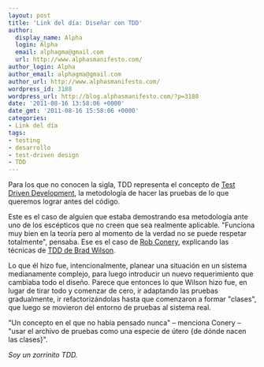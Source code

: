 ```yaml
---
layout: post
title: 'Link del día: Diseñar con TDD'
author:
  display_name: Alpha
  login: Alpha
  email: alphagma@gmail.com
  url: http://www.alphasmanifesto.com/
author_login: Alpha
author_email: alphagma@gmail.com
author_url: http://www.alphasmanifesto.com/
wordpress_id: 3188
wordpress_url: http://blog.alphasmanifesto.com/?p=3188
date: '2011-08-16 13:58:06 +0000'
date_gmt: '2011-08-16 15:58:06 +0000'
categories:
- Link del día
tags:
- testing
- desarrollo
- test-driven design
- TDD
---
```


Para los que no conocen la sigla, TDD representa el concepto de [Test Driven Development](http://en.wikipedia.org/wiki/Test-driven_development), la metodología de hacer las pruebas de lo que queremos lograr antes del código.

Este es el caso de alguien que estaba demostrando esa metodología ante uno de los escépticos que no creen que sea realmente aplicable. "Funciona muy bien en la teoría pero al momento de la verdad no se puede respetar totalmente", pensaba. Ese es el caso de [Rob Conery](http://wekeroad.com/post/8963638411/creatively-thrashing-with-tdd), explicando las técnicas de [TDD de Brad Wilson](http://shop.tekpub.com/products/ft_tdd_wilson).

Lo que él hizo fue, intencionalmente, planear una situación en un sistema medianamente complejo, para luego introducir un nuevo requerimiento que cambiaba todo el diseño. Parece que entonces lo que Wilson hizo fue, en lugar de tirar todo y comenzar de cero, ir adaptando las pruebas gradualmente, ir refactorizándolas hasta que comenzaron a formar "clases", que luego se movieron del entorno de pruebas al sistema real.

"Un concepto en el que no había pensado nunca" &ndash; menciona Conery &ndash; "usar el archivo de pruebas como una especie de útero {de dónde nacen las clases}".

_Soy un zorrinito TDD._
